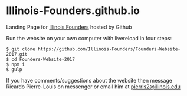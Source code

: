 Illinois-Founders.github.io
===========================
Landing Page for [Illinois Founders](http://founders.illinois.edu) hosted by Github

Run the website on your own computer with livereload in four steps:

```
$ git clone https://github.com/Illinois-Founders/Founders-Website-2017.git
$ cd Founders-Website-2017
$ npm i
$ gulp
```

If you have comments/suggestions about the website then message Ricardo Pierre-Louis on messenger or email him at pierrls2@illinois.edu
